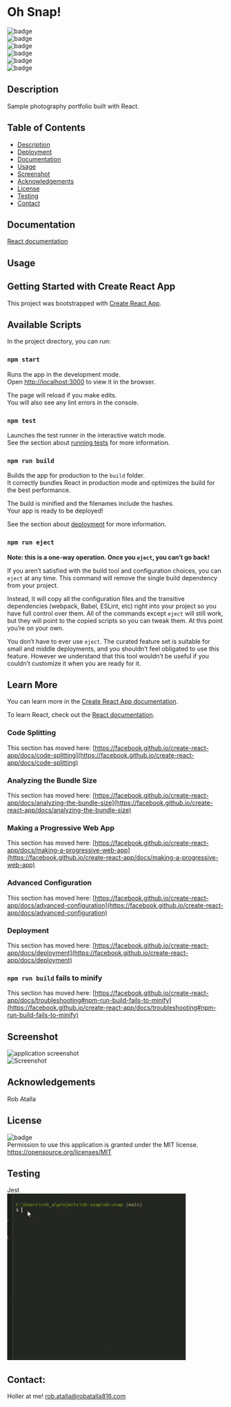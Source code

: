 # Oh Snap!

  ![badge](https://img.shields.io/github/languages/top/ratalla816/oh-snap)
  <br> 
  ![badge](https://img.shields.io/github/languages/count/ratalla816/oh-snap)
  <br>
  ![badge](https://img.shields.io/github/issues/ratalla816/oh-snap)
  <br>
  ![badge](https://img.shields.io/github/issues-closed/ratalla816/oh-snap)
  <br>
  ![badge](https://img.shields.io/github/last-commit/ratalla816/oh-snap)
  <br>
  ![badge](https://img.shields.io/badge/license-MIT-important)
  
  ## Description
  
   Sample photography portfolio built with React.
 
  ## Table of Contents
  - [Description](#description)
  - [Deployment](#deployment)
  - [Documentation](#documentation)
  - [Usage](#usage)
  - [Screenshot](#screenshot)
  - [Acknowledgements](#acknowledgements)
  - [License](#license)
  - [Testing](#testing)
  - [Contact](#contact)

  ## Documentation

  [React documentation](https://reactjs.org/)
 
  ## Usage
  ## Getting Started with Create React App

This project was bootstrapped with [Create React App](https://github.com/facebook/create-react-app).

## Available Scripts

In the project directory, you can run:

### `npm start`

Runs the app in the development mode.\
Open [http://localhost:3000](http://localhost:3000) to view it in the browser.

The page will reload if you make edits.\
You will also see any lint errors in the console.

### `npm test`

Launches the test runner in the interactive watch mode.\
See the section about [running tests](https://facebook.github.io/create-react-app/docs/running-tests) for more information.

### `npm run build`

Builds the app for production to the `build` folder.\
It correctly bundles React in production mode and optimizes the build for the best performance.

The build is minified and the filenames include the hashes.\
Your app is ready to be deployed!

See the section about [deployment](https://facebook.github.io/create-react-app/docs/deployment) for more information.

### `npm run eject`

**Note: this is a one-way operation. Once you `eject`, you can’t go back!**

If you aren’t satisfied with the build tool and configuration choices, you can `eject` at any time. This command will remove the single build dependency from your project.

Instead, it will copy all the configuration files and the transitive dependencies (webpack, Babel, ESLint, etc) right into your project so you have full control over them. All of the commands except `eject` will still work, but they will point to the copied scripts so you can tweak them. At this point you’re on your own.

You don’t have to ever use `eject`. The curated feature set is suitable for small and middle deployments, and you shouldn’t feel obligated to use this feature. However we understand that this tool wouldn’t be useful if you couldn’t customize it when you are ready for it.

## Learn More

You can learn more in the [Create React App documentation](https://facebook.github.io/create-react-app/docs/getting-started).

To learn React, check out the [React documentation](https://reactjs.org/).

### Code Splitting

This section has moved here: [https://facebook.github.io/create-react-app/docs/code-splitting](https://facebook.github.io/create-react-app/docs/code-splitting)

### Analyzing the Bundle Size

This section has moved here: [https://facebook.github.io/create-react-app/docs/analyzing-the-bundle-size](https://facebook.github.io/create-react-app/docs/analyzing-the-bundle-size)

### Making a Progressive Web App

This section has moved here: [https://facebook.github.io/create-react-app/docs/making-a-progressive-web-app](https://facebook.github.io/create-react-app/docs/making-a-progressive-web-app)

### Advanced Configuration

This section has moved here: [https://facebook.github.io/create-react-app/docs/advanced-configuration](https://facebook.github.io/create-react-app/docs/advanced-configuration)

### Deployment

This section has moved here: [https://facebook.github.io/create-react-app/docs/deployment](https://facebook.github.io/create-react-app/docs/deployment)

### `npm run build` fails to minify

This section has moved here: [https://facebook.github.io/create-react-app/docs/troubleshooting#npm-run-build-fails-to-minify](https://facebook.github.io/create-react-app/docs/troubleshooting#npm-run-build-fails-to-minify)


  ## Screenshot
  ![application screenshot](./artifacts/images/ohsnapvid.gif)
  <br>
  ![Screenshot](./artifacts/images/modalvid.gif)

  ## Acknowledgements
  Rob Atalla
    
  ## License
  ![badge](https://img.shields.io/badge/license-MIT-important)
  <br>
  Permission to use this application is granted under the MIT license. <https://opensource.org/licenses/MIT>


  ## Testing
  Jest
  <br>
  ![testing](./artifacts/images/testvid.gif)

  ## Contact:
  Holler at me! <a href="mailto:rob.atalla@robatalla816.com">rob.atalla@robatalla816.com</a>